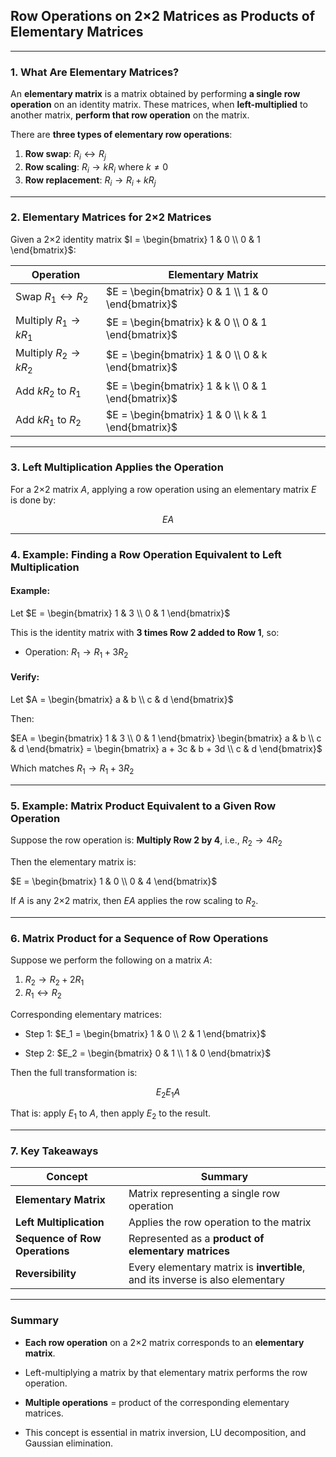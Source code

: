 ## **Row Operations on 2×2 Matrices as Products of Elementary Matrices**

---

### **1. What Are Elementary Matrices?**

An **elementary matrix** is a matrix obtained by performing **a single row operation** on an identity matrix. These matrices, 
when **left-multiplied** to another matrix, **perform that row operation** on the matrix.

There are **three types of elementary row operations**:

1. **Row swap**: $`R_i \leftrightarrow R_j`$
2. **Row scaling**: $`R_i \to k R_i`$ where $`k \ne 0`$
3. **Row replacement**: $`R_i \to R_i + k R_j`$

---

### **2. Elementary Matrices for 2×2 Matrices**

Given a 2×2 identity matrix $I = \begin{bmatrix} 1 & 0 \\ 0 & 1 \end{bmatrix}$:

| Operation                        | Elementary Matrix                                    |
|----------------------------------|------------------------------------------------------|
| Swap $`R_1 \leftrightarrow R_2`$ | $`E = \begin{bmatrix} 0 & 1 \\ 1 & 0 \end{bmatrix}`$ |
| Multiply $`R_1 \to k R_1`$       | $`E = \begin{bmatrix} k & 0 \\ 0 & 1 \end{bmatrix}`$ |
| Multiply $`R_2 \to k R_2`$       | $`E = \begin{bmatrix} 1 & 0 \\ 0 & k \end{bmatrix}`$ |
| Add $`k R_2`$ to $`R_1`$         | $`E = \begin{bmatrix} 1 & k \\ 0 & 1 \end{bmatrix}`$ |
| Add $`k R_1`$ to $`R_2`$         | $`E = \begin{bmatrix} 1 & 0 \\ k & 1 \end{bmatrix}`$ |

---

### **3. Left Multiplication Applies the Operation**

For a 2×2 matrix $A$, applying a row operation using an elementary matrix $E$ is done by:

$$
E A
$$

---

### **4. Example: Finding a Row Operation Equivalent to Left Multiplication**

#### Example:

Let $`E = \begin{bmatrix} 1 & 3 \\ 0 & 1 \end{bmatrix}`$

This is the identity matrix with **3 times Row 2 added to Row 1**, so:

* Operation: $`R_1 \to R_1 + 3R_2`$

#### Verify:

Let $`A = \begin{bmatrix} a & b \\ c & d \end{bmatrix}`$

Then:

$`EA = \begin{bmatrix} 1 & 3 \\ 0 & 1 \end{bmatrix} \begin{bmatrix} a & b \\ c & d \end{bmatrix} = \begin{bmatrix} a + 3c & b + 3d \\ c & d \end{bmatrix}`$

Which matches $`R_1 \to R_1 + 3R_2`$

---

### **5. Example: Matrix Product Equivalent to a Given Row Operation**

Suppose the row operation is:
**Multiply Row 2 by 4**, i.e., $`R_2 \to 4R_2`$

Then the elementary matrix is:

$`E = \begin{bmatrix} 1 & 0 \\ 0 & 4 \end{bmatrix}`$

If $A$ is any 2×2 matrix, then $EA$ applies the row scaling to $`R_2`$.

---

### **6. Matrix Product for a Sequence of Row Operations**

Suppose we perform the following on a matrix $A$:

1. $`R_2 \to R_2 + 2R_1`$
2. $`R_1 \leftrightarrow R_2`$

Corresponding elementary matrices:

* Step 1: $`E_1 = \begin{bmatrix} 1 & 0 \\ 2 & 1 \end{bmatrix}`$


* Step 2: $`E_2 = \begin{bmatrix} 0 & 1 \\ 1 & 0 \end{bmatrix}`$

Then the full transformation is:

$$
E_2 E_1 A
$$

That is: apply $`E_1`$ to $A$, then apply $`E_2`$ to the result.

---

### **7. Key Takeaways**

| Concept                        | Summary                                                                       |
| ------------------------------ | ----------------------------------------------------------------------------- |
| **Elementary Matrix**          | Matrix representing a single row operation                                    |
| **Left Multiplication**        | Applies the row operation to the matrix                                       |
| **Sequence of Row Operations** | Represented as a **product of elementary matrices**                           |
| **Reversibility**              | Every elementary matrix is **invertible**, and its inverse is also elementary |

---

### Summary

* **Each row operation** on a 2×2 matrix corresponds to an **elementary matrix**.



* Left-multiplying a matrix by that elementary matrix performs the row operation.



* **Multiple operations** = product of the corresponding elementary matrices.


* This concept is essential in matrix inversion, LU decomposition, and Gaussian elimination.
